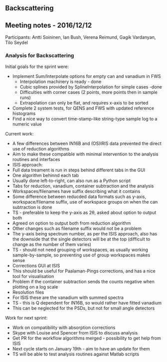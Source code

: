 ## Backscattering

## Meeting notes - 2016/12/12

Participants: Antti Soininen, Ian Bush, Verena Reimund, Gagik Vardanyan, Tilo Seydel

### Analysis for Backscattering

Initial goals for the sprint were:
 * Implement Sum/Interpolate options for empty can and vanadium in FWS
   * Interpolation machinery is ready - done
   * Cubic splines provided by SplineInterpolation for simple cases -done
   * Difficulties with corner cases (2 points, more points then in sample runs)
   * Extrapolation can only be flat, and requires x-axis to be sorted
 * Complete 2 system tests, for QENS and FWS with updated reference histograms
 * Find a nice way to convert time-stamp-like string-type sample log to a numeric value

Current work:
* A few differences between IN16B and (OS)IRIS data prevented the direct use of reduction algorithms
* Aim to make these compatible with minimal intervention to the analysis routines and interfaces
* ISIS approach:
 * Full data treament is run in steps behind different tabs in the GUI
 * One algorithm behinnd each tab
 * Usually done left-to-right, can also run as a Python script
 * Tabs for reduction, vanadium, container subtraction and the analysis
 * Workspaces/filenames have suffix describing what it contains
* Some difference between reducded data formats such as y-axis, workspace/filename suffix, use of workspace groups on when the can subtraction is done
 * TS - preferable to keep the y-axis as 2&theta;, asked about option to output both
 * Agreed on option to output both from reduction algorithm
 * Other changes such as filename suffix would not be a problem
 * The y-axis being spectrum number, as per the ISIS approach, also has the downside that the single detectors will be at the top (difficult to change as the number of them varies)
 * TS - should not need grouping of workspaces, as usually working sample-by-sample, so preventing use of group workspaces makes sense
* Corrections GUI at ISIS
 * This should be useful for Paalaman-Pings corrections, and has a nice tool for visualisation
 * Problem if the container subtraction sends the counts negative when plotting on a log scale
* Resolution files
 * For ISIS these are the vanadium with summed spectra
 * TS - this is Q dependent for IN16B, so would rather have fitted vanadium
 * This can be neglected for the PSDs, but not for small angle detectors

Work for next sprint:
 * Work on compatibility with absorption corrections
 * Skype with Louise and Spencer from ISIS to discuss analysis
 * Get PR for the workflow algorithms merged - possibility to get help from ISIS
 * Next cycle starts on January 19th - aim to have an update for them
 * TS will be able to test analysis routines against Matlab scripts

